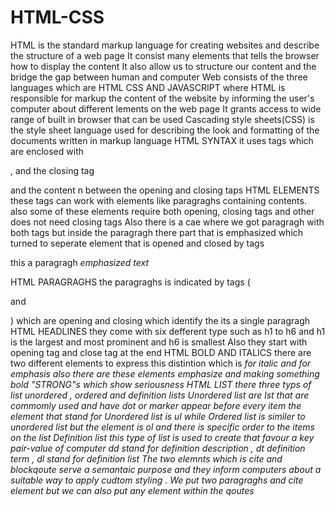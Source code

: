 # HTML-CSS
HTML is the standard markup language for creating websites and describe the structure of a web page
It consist many elements that tells the browser how to display the content
It also allow us to structure our content and the bridge the gap between human and computer 
Web consists of the three languages which are HTML CSS AND JAVASCRIPT where HTML is responsible for markup the content of the website by  informing the user's computer about different lements on the web page 
It grants access to wide range of built in browser that can be used
Cascading style sheets(CSS) is the style sheet language used for describing the look and formatting of the documents  written in markup language 
HTML SYNTAX it uses tags which are enclosed with <p> , and the closing tag </p> and the content n between the opening and closing taps 
HTML ELEMENTS these tags can work with elements like paragraghs containing contents.
also some of these elements require both opening, closing tags and other does not need closing tags 
Also there is a cae where we got paragragh with both tags but inside the paragragh there part that is emphasized which turned to seperate element that is opened and closed by tags <p> this a paragragh <em> emphasized text</em></p>
HTML PARAGRAGHS the paragraghs is indicated by tags ( <p> and </p>) which are opening and closing which identify the its a single paragragh 
HTML HEADLINES they come with six defferent type such as h1 to h6 and h1 is the largest and most prominent and h6 is smallest
Also they start with opening tag and close tag at the end 
HTML BOLD AND ITALICS there are two different elements to express this distintion which is <i> for italic and <em> for emphasis
also there are these elements emphasize and making something bold "STRONG"s which show seriousness 
HTML LIST there three typs of list unordered  , ordered  and definition lists
Unordered list are lst that are commomly used and have dot or marker appear before every item the element that stand for Unordered list is ul
while Ordered list is similer to unordered list but the element is ol and there is specific order to the items on the list
Definition list this type of list is used to create that favour a key pair-value of computer
dd stand for definition description , dt definition term , dl stand for definition list 
The two elemnts which is cite and blockqoute serve a semantaic purpose and they inform computers about a suitable way to apply cudtom styling . We put two paragraghs and cite element but we can also put any element within the qoutes 
